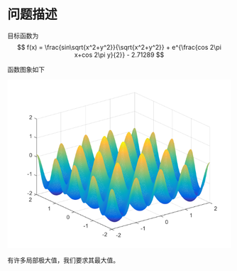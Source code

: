 # 问题描述
目标函数为
$$
f(x) = \frac{sin\sqrt{x^2+y^2}}{\sqrt{x^2+y^2}} + e^{\frac{cos 2\pi x+cos 2\pi y}{2}} - 2.71289
$$

函数图象如下

![](function_plot.png)

有许多局部极大值，我们要求其最大值。

